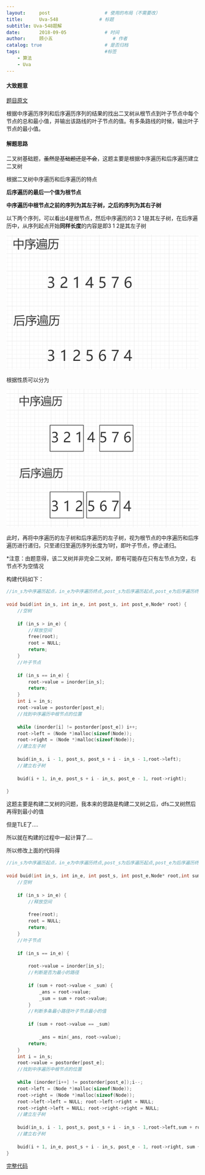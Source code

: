```yaml
---
layout:     post                    # 使用的布局（不需要改）
title:      Uva-548               # 标题 
subtitle: Uva-548题解
date:       2018-09-05              # 时间
author:     顾小五                      # 作者
catalog: true                       # 是否归档
tags:                               #标签
    - 算法
    - Uva
---
```


#### 大致题意

[题目原文](https://vjudge.net/problem/19105/origin)

根据中序遍历序列和后序遍历序列的结果的找出二叉树从根节点到叶子节点中每个节点的总和最小值，并输出该路线的叶子节点的值。有多条路线的时候，输出叶子节点的最小值。

#### 解题思路

二叉树基础题，~~虽然是基础题还是不会~~，这题主要是根据中序遍历和后序遍历建立二叉树

根据二叉树中序遍历和后序遍历的特点

**后序遍历的最后一个值为根节点**

**中序遍历中根节点之前的序列为其左子树，之后的序列为其右子树**

以下两个序列，可以看出4是根节点，然后中序遍历的3 2 1是其左子树，在后序遍历中，从序列起点开始**同样长度**的内容是即3 1 2是其左子树

![1536130825025](/img/1536130825025.png)

根据性质可以分为

![1536130945837](/img/1536130945837.png)

此时，再将中序遍历的左子树和后序遍历的左子树，视为根节点的中序遍历和后序遍历进行递归，只至递归至遍历序列长度为1时，即叶子节点，停止递归。

*注意：由题意得，该二叉树并非完全二叉树，即有可能存在只有左节点为空，右节点不为空情况

构建代码如下：

```c++
//in_s为中序遍历起点，in_e为中序遍历终点,post_s为后序遍历起点,post_e为后序遍历终点

void buid(int in_s, int in_e, int post_s, int post_e,Node* root) {
	//空树
	
	if (in_s > in_e) {		
		//释放空间
        free(root);	
        root = NULL;
        return;
	}
	//叶子节点
	
	if (in_s == in_e) {		
        root->value = inorder[in_s];
        return;
	}
	int i = in_s;
	root->value = postorder[post_e];
	//找到中序遍历中根节点的位置
	
	while (inorder[i] != postorder[post_e]) i++;	
	root->left = (Node *)malloc(sizeof(Node));
    root->right = (Node *)malloc(sizeof(Node));
    //建立左子树
    
    buid(in_s, i - 1, post_s, post_s + i - in_s - 1,root->left);
    //建立右子树
    
    buid(i + 1, in_e, post_s + i - in_s, post_e - 1, root->right);		

}
```



这题主要是构建二叉树的问题，我本来的思路是构建二叉树之后，dfs二叉树然后再得到最小的值

但是TLE了....

所以就在构建的过程中一起计算了....

所以修改上面的代码得

```c++
//in_s为中序遍历起点，in_e为中序遍历终点,post_s为后序遍历起点,post_e为后序遍历终点,sum为当前根节点已经累加的值

void buid(int in_s, int in_e, int post_s, int post_e,Node* root,int sum) {
	//空树
    
	if (in_s > in_e) {		
		//释放空间
        
		free(root);
		root = NULL;
		return;
	}
	//叶子节点
	
	if (in_s == in_e) {		
		
        root->value = inorder[in_s];
		//判断是否为最小的路径
        
		if (sum + root->value < _sum) {		
			_ans = root->value;
			_sum = sum + root->value;
		}
		//判断多条最小路径叶子节点最小的值
		
		if (sum + root->value == _sum)	
			
			_ans = min(_ans, root->value);
		return;
	}
	int i = in_s;
	root->value = postorder[post_e];
	//找到中序遍历中根节点的位置
	
	while (inorder[i++] != postorder[post_e]);i--;	
	root->left = (Node *)malloc(sizeof(Node));
	root->right = (Node *)malloc(sizeof(Node));
	root->left->left = NULL; root->left->right = NULL;
	root->right->left = NULL; root->right->right = NULL;
	//建立左子树
	
	buid(in_s, i - 1, post_s, post_s + i - in_s - 1,root->left,sum + root->value);	
	//建立右子树
	
	buid(i + 1, in_e, post_s + i - in_s, post_e - 1, root->right, sum + root->value);		
}
```

[完整代码](https://github.com/liuyueweiyu/UvaOJ/blob/master/%E6%95%B0%E6%8D%AE%E7%BB%93%E6%9E%84%E5%9F%BA%E7%A1%80/%E4%BA%8C%E5%8F%89%E6%A0%91/548.cpp)